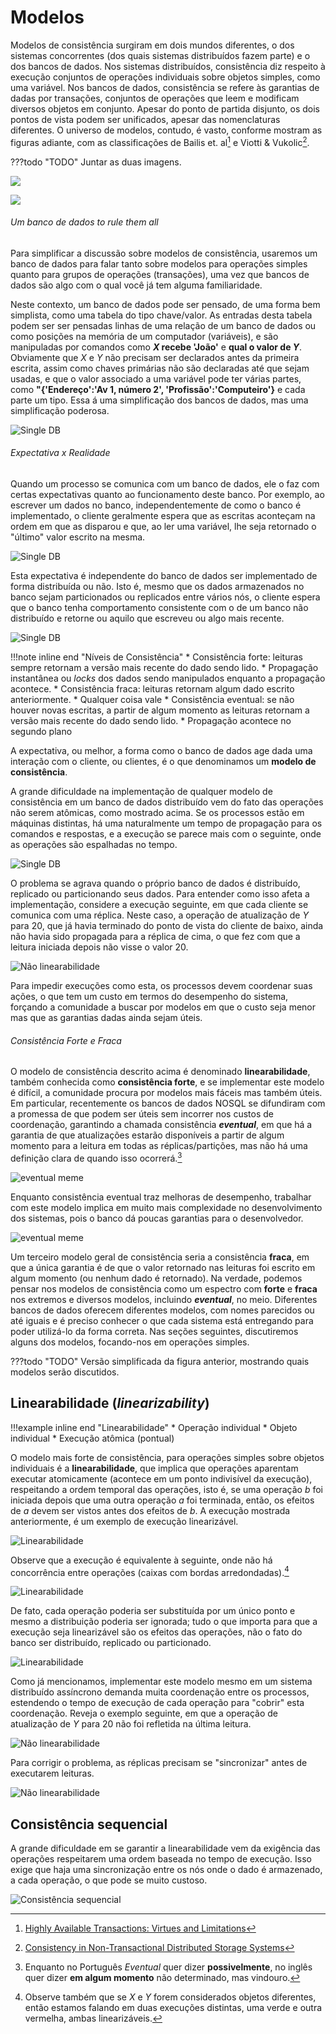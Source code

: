 # Modelos
Modelos de consistência surgiram em dois mundos diferentes, o dos sistemas concorrentes (dos quais sistemas distribuídos fazem parte) e o dos bancos de dados.
Nos sistemas distribuídos, consistência diz respeito à execução conjuntos de operações individuais sobre objetos simples, como uma variável.
Nos bancos de dados, consistência se refere às garantias de dadas por transações, conjuntos de operações que leem e modificam diversos objetos em conjunto.
Apesar do ponto de partida disjunto, os dois pontos de vista podem ser unificados, apesar das nomenclaturas diferentes.
O universo de modelos, contudo, é vasto, conforme mostram as figuras adiante, com as classificações de
Bailis et. al[^highlyavailabletransactions] e Viotti & Vukolic[^consistency].

???todo "TODO"
     Juntar as duas imagens.

[^highlyavailabletransactions]: [Highly Available Transactions: Virtues and Limitations](http://www.vldb.org/pvldb/vol7/p181-bailis.pdf)

[^consistency]: [Consistency in Non-Transactional Distributed Storage Systems](https://arxiv.org/pdf/1512.00168.pdf)

[![](../images/consistency-models2.png)](http://www.vldb.org/pvldb/vol7/p181-bailis.pdf)

[![](../images/consistency-models.png)](https://arxiv.org/abs/1512.00168)


###### Um banco de dados *to rule them all*
Para simplificar a discussão sobre modelos de consistência, usaremos um banco de dados para falar tanto sobre modelos para operações simples quanto para grupos de operações (transações), uma vez que bancos de dados são algo com o qual você já tem alguma familiaridade.

Neste contexto, um banco de dados pode ser pensado, de uma forma bem simplista, como uma tabela do tipo chave/valor.
As entradas desta tabela podem ser ser pensadas linhas de uma relação de um banco de dados ou como posições na memória de um computador (variáveis), e são manipuladas por comandos como **$X$ recebe 'João'** e **qual o valor de $Y$**.
Obviamente que $X$ e $Y$ não precisam ser declarados antes da primeira escrita, assim como chaves primárias não são declaradas até que sejam usadas, e que o valor associado a uma variável pode ter várias partes, como **"{'Endereço':'Av 1, número 2', 'Profissão':'Computeiro'}** e cada parte um tipo. 
Essa á uma simplificação dos bancos de dados, mas uma simplificação poderosa.

![Single DB](../drawings/disdb.drawio#0)


###### Expectativa x Realidade
Quando um processo se comunica com um banco de dados, ele o faz com certas expectativas quanto ao funcionamento deste banco.
Por exemplo, ao escrever um dados no banco, independentemente de como o banco é implementado, o cliente geralmente espera que as escritas aconteçam na ordem em que as disparou e que, ao ler uma variável, lhe seja retornado o "último" valor escrito na mesma.

![Single DB](../drawings/disdb.drawio#7)

Esta expectativa é independente do banco de dados ser implementado de forma distribuída ou não. 
Isto é, mesmo que os dados armazenados no banco sejam particionados ou replicados entre vários nós, o cliente espera que o banco tenha comportamento consistente com o de um banco não distribuído e retorne ou aquilo que escreveu ou algo mais recente.

![Single DB](../drawings/disdb.drawio#1)

!!!note inline end "Níveis de Consistência"
      * Consistência forte: leituras sempre retornam a versão mais recente do dado sendo lido.
           * Propagação instantânea ou *locks* dos dados sendo manipulados enquanto a propagação acontece.
      * Consistência fraca: leituras retornam algum dado escrito anteriormente.
           * Qualquer coisa vale
      * Consistência eventual: se não houver novas escritas, a partir de algum momento as leituras retornam a versão mais recente do dado sendo lido.
           * Propagação acontece no segundo plano

A expectativa, ou melhor, a forma como o banco de dados age dada uma interação com o cliente, ou clientes, é o que denominamos um **modelo de consistência**.

A grande dificuldade na implementação de qualquer modelo de consistência em um banco de dados distribuído vem do fato das operações não serem atômicas, como mostrado acima.
Se os processos estão em máquinas distintas, há uma naturalmente um tempo de propagação para os comandos e respostas, e a execução se parece mais com o seguinte, onde as operações são espalhadas no tempo.

![Single DB](../drawings/disdb.drawio#2)

O problema se agrava quando o próprio banco de dados é distribuído, replicado ou particionando seus dados. 
Para entender como isso afeta a implementação, considere a execução seguinte, em que cada cliente se comunica com uma réplica.
Neste caso, a operação de atualização de $Y$ para 20, que já havia terminado do ponto de vista do cliente de baixo, ainda não havia sido propagada para a réplica de cima, o que fez com que a leitura iniciada depois não visse o valor 20.

![Não linearabilidade](../drawings/disdb.drawio#5)

Para impedir execuções como esta, os processos devem coordenar suas ações, o que tem um custo em termos do desempenho do sistema, forçando a comunidade a buscar por modelos em que o custo seja menor mas que as garantias dadas ainda sejam úteis.

###### Consistência Forte e Fraca
O modelo de consistência descrito acima é denominado **linearabilidade**, também conhecida como **consistência forte**, e se implementar este modelo é difícil, a comunidade procura por modelos mais fáceis mas também úteis.
Em particular, recentemente os bancos de dados NOSQL se difundiram com a promessa de que podem ser úteis sem incorrer nos custos de coordenação, garantindo a chamada consistência ***eventual***, em que há a garantia de que atualizações estarão disponíveis a partir de algum momento para a leitura em todas as réplicas/partições, mas não há uma definição clara de quando isso ocorrerá.[^eventual]

[^eventual]: Enquanto no Português *Eventual* quer dizer **possivelmente**, no inglês quer dizer **em algum momento** não determinado, mas vindouro.

![eventual meme](../images/eventual-meme0.png)

Enquanto consistência eventual traz melhoras de desempenho, trabalhar com este modelo implica em muito mais complexidade no desenvolvimento dos sistemas, pois o banco dá poucas garantias para o desenvolvedor.

![eventual meme](../images/eventual-meme.png)



Um terceiro modelo geral de consistência seria a consistência **fraca**, em que a única garantia é de que o valor retornado nas leituras foi escrito em algum momento (ou nenhum dado é retornado).
Na verdade, podemos pensar nos modelos de consistência como um espectro com **forte** e **fraca** nos extremos e diversos modelos, incluindo ***eventual***, no meio.
Diferentes bancos de dados oferecem diferentes modelos, com nomes parecidos ou até iguais e é preciso conhecer o que cada sistema está entregando para poder utilizá-lo da forma correta.
Nas seções seguintes, discutiremos alguns dos modelos, focando-nos em operações simples.

???todo "TODO"
     Versão simplificada da figura anterior, mostrando quais modelos serão discutidos.

<!--Além disso, os modelos podem ser divididos em **Centrados nos Dados**  e **Centrados nos Clientes**, sendo que no primeiro o modelo é definido em termos das garantias de consistência dos dados e, no segundo, em termos das garantias sobre o que os clientes veem.[^util]-->

[^util]: Caso esteja se perguntando se este modelo e estudo tem alguma serventia para você, afinal nos bancos de dados com que trabalhou ou trabalha as operações são agrupadas em **transações** e não executadas individualmente e as transações garantem ACID, lhe asseguro que sim e que falaremos em transações mais adiante.


## Linearabilidade (*linearizability*)

!!!example inline end "Linearabilidade"
     * Operação individual
     * Objeto individual
     * Execução atômica (pontual)

O modelo mais forte de consistência, para operações simples sobre objetos individuais é a **linearabilidade**,
que implica que operações aparentam executar atomicamente (acontece em um ponto indivisível da execução), respeitando a ordem temporal das operações, isto é, se uma operação $b$ foi iniciada depois que uma outra operação $a$ foi terminada, então, os efeitos de $a$ devem ser vistos antes dos efeitos de $b$.
A execução mostrada anteriormente, é um exemplo de execução linearizável.

![Linearabilidade](../drawings/disdb.drawio#2)

Observe que a execução é equivalente à seguinte, onde não há concorrência entre operações (caixas com bordas arredondadas).[^multiplas]

[^multiplas]: Observe também que se $X$ e $Y$ forem considerados objetos diferentes, então estamos falando em duas execuções distintas, uma verde e outra vermelha, ambas linearizáveis.

![Linearabilidade](../drawings/disdb.drawio#3)

De fato, cada operação poderia ser substituída por um único ponto e mesmo a distribuição poderia ser ignorada; tudo o que importa para que a execução seja linearizável são os efeitos das operações, não o fato do banco ser distribuído, replicado ou particionado.

![Linearabilidade](../drawings/disdb.drawio#4)

Como já mencionamos, implementar este modelo mesmo em um sistema distribuído assíncrono demanda muita coordenação entre os processos, estendendo o tempo de execução de cada operação para "cobrir" esta coordenação. 
Reveja o exemplo seguinte, em que a operação de atualização de $Y$ para 20 não foi refletida na última leitura.

![Não linearabilidade](../drawings/disdb.drawio#5)

Para corrigir o problema, as réplicas precisam se "sincronizar" antes de executarem leituras.

![Não linearabilidade](../drawings/disdb.drawio#6)


## Consistência sequencial
A grande dificuldade em se garantir a linearabilidade vem da exigência das operações respeitarem uma ordem baseada no tempo de execução. Isso exige que haja uma sincronização entre os nós onde o dado é armazenado, a cada operação, o que pode se muito custoso.



![Consistência sequencial](../drawings/disdb.drawio#5)

